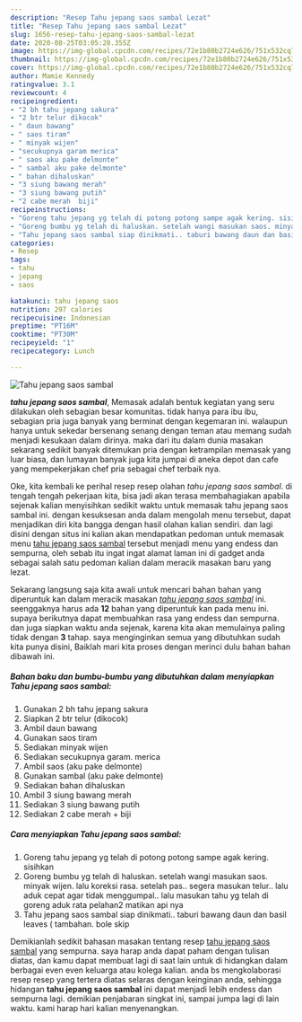 ```yaml
---
description: "Resep Tahu jepang saos sambal Lezat"
title: "Resep Tahu jepang saos sambal Lezat"
slug: 1656-resep-tahu-jepang-saos-sambal-lezat
date: 2020-08-25T03:05:28.355Z
image: https://img-global.cpcdn.com/recipes/72e1b80b2724e626/751x532cq70/tahu-jepang-saos-sambal-foto-resep-utama.jpg
thumbnail: https://img-global.cpcdn.com/recipes/72e1b80b2724e626/751x532cq70/tahu-jepang-saos-sambal-foto-resep-utama.jpg
cover: https://img-global.cpcdn.com/recipes/72e1b80b2724e626/751x532cq70/tahu-jepang-saos-sambal-foto-resep-utama.jpg
author: Mamie Kennedy
ratingvalue: 3.1
reviewcount: 4
recipeingredient:
- "2 bh tahu jepang sakura"
- "2 btr telur dikocok"
- " daun bawang"
- " saos tiram"
- " minyak wijen"
- "secukupnya garam merica"
- " saos aku pake delmonte"
- " sambal aku pake delmonte"
- " bahan dihaluskan"
- "3 siung bawang merah"
- "3 siung bawang putih"
- "2 cabe merah  biji"
recipeinstructions:
- "Goreng tahu jepang yg telah di potong potong sampe agak kering. sisihkan"
- "Goreng bumbu yg telah di haluskan. setelah wangi masukan saos. minyak wijen. lalu koreksi rasa. setelah pas.. segera masukan telur.. lalu aduk cepat agar tidak menggumpal.. lalu masukan tahu yg telah di goreng aduk rata pelahan2 matikan api nya"
- "Tahu jepang saos sambal siap dinikmati.. taburi bawang daun dan basil leaves ( tambahan. bole skip"
categories:
- Resep
tags:
- tahu
- jepang
- saos

katakunci: tahu jepang saos 
nutrition: 297 calories
recipecuisine: Indonesian
preptime: "PT16M"
cooktime: "PT30M"
recipeyield: "1"
recipecategory: Lunch

---
```



![Tahu jepang saos sambal](https://img-global.cpcdn.com/recipes/72e1b80b2724e626/751x532cq70/tahu-jepang-saos-sambal-foto-resep-utama.jpg)

<b><i>tahu jepang saos sambal</i></b>, Memasak adalah bentuk kegiatan yang seru dilakukan oleh sebagian besar komunitas. tidak hanya para ibu ibu, sebagian pria juga banyak yang berminat dengan kegemaran ini. walaupun hanya untuk sekedar bersenang senang dengan teman atau memang sudah menjadi kesukaan dalam dirinya. maka dari itu dalam dunia masakan sekarang sedikit banyak ditemukan pria dengan ketrampilan memasak yang luar biasa, dan lumayan banyak juga kita jumpai di aneka depot dan cafe yang mempekerjakan chef pria sebagai chef terbaik nya.

Oke, kita kembali ke perihal resep resep olahan <i>tahu jepang saos sambal</i>. di tengah tengah pekerjaan kita, bisa jadi akan terasa membahagiakan apabila sejenak kalian menyisihkan sedikit waktu untuk memasak tahu jepang saos sambal ini. dengan kesuksesan anda dalam mengolah menu tersebut, dapat menjadikan diri kita bangga dengan hasil olahan kalian sendiri. dan lagi disini dengan situs ini kalian akan mendapatkan pedoman untuk memasak menu <u>tahu jepang saos sambal</u> tersebut menjadi menu yang endess dan sempurna, oleh sebab itu ingat ingat alamat laman ini di gadget anda sebagai salah satu pedoman kalian dalam meracik masakan baru yang lezat.




Sekarang langsung saja kita awali untuk mencari bahan bahan yang diperuntuk kan dalam meracik masakan <u><i>tahu jepang saos sambal</i></u> ini. seenggaknya harus ada <b>12</b> bahan yang diperuntuk kan pada menu ini. supaya berikutnya dapat membuahkan rasa yang endess dan sempurna. dan juga siapkan waktu anda sejenak, karena kita akan memulainya paling tidak dengan <b>3</b> tahap. saya menginginkan semua yang dibutuhkan sudah kita punya disini, Baiklah mari kita proses dengan merinci dulu bahan bahan dibawah ini.

<!--inarticleads1-->

##### Bahan baku dan bumbu-bumbu yang dibutuhkan dalam menyiapkan Tahu jepang saos sambal:

1. Gunakan 2 bh tahu jepang sakura
1. Siapkan 2 btr telur (dikocok)
1. Ambil  daun bawang
1. Gunakan  saos tiram
1. Sediakan  minyak wijen
1. Sediakan secukupnya garam. merica
1. Ambil  saos (aku pake delmonte)
1. Gunakan  sambal (aku pake delmonte)
1. Sediakan  bahan dihaluskan
1. Ambil 3 siung bawang merah
1. Sediakan 3 siung bawang putih
1. Sediakan 2 cabe merah + biji




<!--inarticleads2-->

##### Cara menyiapkan Tahu jepang saos sambal:

1. Goreng tahu jepang yg telah di potong potong sampe agak kering. sisihkan
1. Goreng bumbu yg telah di haluskan. setelah wangi masukan saos. minyak wijen. lalu koreksi rasa. setelah pas.. segera masukan telur.. lalu aduk cepat agar tidak menggumpal.. lalu masukan tahu yg telah di goreng aduk rata pelahan2 matikan api nya
1. Tahu jepang saos sambal siap dinikmati.. taburi bawang daun dan basil leaves ( tambahan. bole skip




Demikianlah sedikit bahasan masakan tentang resep <u>tahu jepang saos sambal</u> yang sempurna. saya harap anda dapat paham dengan tulisan diatas, dan kamu dapat membuat lagi di saat lain untuk di hidangkan dalam berbagai even even keluarga atau kolega kalian. anda bs mengkolaborasi resep resep yang tertera diatas selaras dengan keinginan anda, sehingga hidangan <b>tahu jepang saos sambal</b> ini dapat menjadi lebih endess dan sempurna lagi. demikian penjabaran singkat ini, sampai jumpa lagi di lain waktu. kami harap hari kalian menyenangkan.
